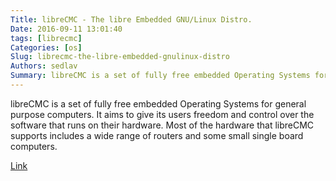 ```yaml
---
Title: libreCMC - The libre Embedded GNU/Linux Distro.
Date: 2016-09-11 13:01:40
tags: [librecmc]
Categories: [os]
Slug: librecmc-the-libre-embedded-gnulinux-distro
Authors: sedlav
Summary: libreCMC is a set of fully free embedded Operating Systems for general purpose computers. It aims to give its users freedom and control over the softw
---
```


libreCMC is a set of fully free embedded Operating Systems for general purpose computers. It aims to give its users freedom and control over the software that runs on their hardware. Most of the hardware that libreCMC supports includes a wide range of routers and some small single board computers.

[Link](https://librecmc.org/librecmc/home)
